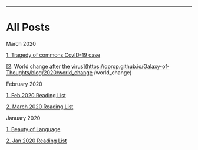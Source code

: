 _____________________________________________________________________

# All Posts

March 2020

[1. Tragedy of commons CovID-19 case](https://qprop.github.io/Galaxy-of-Thoughts/blog/2020/tragedy_of_commons/tragedy_of_commons "1. Tragedy of commons CovID-19 case")

[2. World change after the virus](https://qprop.github.io/Galaxy-of-Thoughts/blog/2020/world_change /world_change)

February 2020

[1. Feb 2020 Reading List](https://qprop.github.io/Galaxy-of-Thoughts/blog/2020/feb20_reading_list/feb20_reading_list "1. Feb 2020 Reading List")

[2. March 2020 Reading List](https://qprop.github.io/Galaxy-of-Thoughts/blog/2020/march20_reading_list/march20_reading_list "2. March 2020 Reading List")

January 2020

[1. Beauty of Language](https://qprop.github.io/Galaxy-of-Thoughts/blog/2020/beauty_language/beauty_language "1. Beauty of Language")

[2. Jan 2020 Reading List](https://qprop.github.io/Galaxy-of-Thoughts/blog/2020/Reading_List/Reading_List "2. Jan 2020 Reading List")